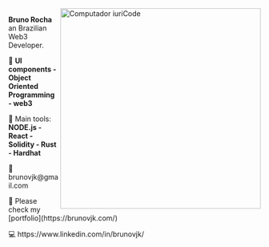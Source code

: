 <img src="https://raw.githubusercontent.com/MicaelliMedeiros/micaellimedeiros/master/image/computer-illustration.png" min-width="400px" max-width="400px" width="400px" align="right" alt="Computador iuriCode">

<p align="left"> 
  <strong>Bruno Rocha</strong> an Brazilian Web3 Developer.<br>
</p>

<p align="left">
  🦄 <strong>UI components - Object Oriented Programming - web3</strong>
</p>

<p align="left">
  💼 Main tools: <strong>NODE.js - React - Solidity - Rust - Hardhat</strong>
</p>

<p align="left">
  💌 brunovjk@gmail.com
</p>
<p align="left">
  💼 Please check my [portfolio](https://brunovjk.com/)
</p>

<p align="left">
  💻 https://www.linkedin.com/in/brunovjk/
</p>
